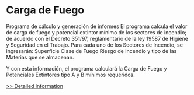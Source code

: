# Carga de Fuego
Programa de cálculo y generación de informes
El programa calcula el valor de carga de fuego y potencial extintor mínimo de los sectores de incendio; de acuerdo con el Decreto 351/97, reglamentario de la ley 19587 de Higiene y Seguridad en el Trabajo.
Para cada uno de los Sectores de Incendio, se ingresarán:
Superficie
Clase de Fuego
Riesgo de Incendio y
tipo de las Materias que se almacenan.


Y con esta información, el programa calculará la
Carga de Fuego y
Potenciales Extintores tipo A y B mínimos requeridos.
 
[>> Detailed information](https://secure.shareit.com/shareit/product.html?productid=300642793&affiliateid=200057808)